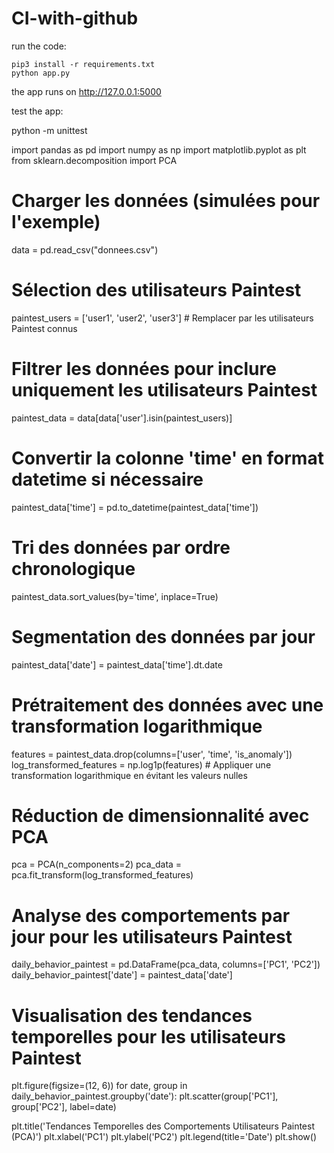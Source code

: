 # CI-with-github

run the code:

    pip3 install -r requirements.txt
    python app.py

the app runs on http://127.0.0.1:5000

test the app:

python -m unittest 



import pandas as pd
import numpy as np
import matplotlib.pyplot as plt
from sklearn.decomposition import PCA

# Charger les données (simulées pour l'exemple)
data = pd.read_csv("donnees.csv")

# Sélection des utilisateurs Paintest
paintest_users = ['user1', 'user2', 'user3']  # Remplacer par les utilisateurs Paintest connus

# Filtrer les données pour inclure uniquement les utilisateurs Paintest
paintest_data = data[data['user'].isin(paintest_users)]

# Convertir la colonne 'time' en format datetime si nécessaire
paintest_data['time'] = pd.to_datetime(paintest_data['time'])

# Tri des données par ordre chronologique
paintest_data.sort_values(by='time', inplace=True)

# Segmentation des données par jour
paintest_data['date'] = paintest_data['time'].dt.date

# Prétraitement des données avec une transformation logarithmique
features = paintest_data.drop(columns=['user', 'time', 'is_anomaly'])
log_transformed_features = np.log1p(features)  # Appliquer une transformation logarithmique en évitant les valeurs nulles

# Réduction de dimensionnalité avec PCA
pca = PCA(n_components=2)
pca_data = pca.fit_transform(log_transformed_features)

# Analyse des comportements par jour pour les utilisateurs Paintest
daily_behavior_paintest = pd.DataFrame(pca_data, columns=['PC1', 'PC2'])
daily_behavior_paintest['date'] = paintest_data['date']

# Visualisation des tendances temporelles pour les utilisateurs Paintest
plt.figure(figsize=(12, 6))
for date, group in daily_behavior_paintest.groupby('date'):
    plt.scatter(group['PC1'], group['PC2'], label=date)

plt.title('Tendances Temporelles des Comportements Utilisateurs Paintest (PCA)')
plt.xlabel('PC1')
plt.ylabel('PC2')
plt.legend(title='Date')
plt.show()
